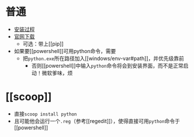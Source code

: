 # 普通
- [安装过程](https://zhuanlan.zhihu.com/p/344887837)
- [官网下载](https://www.python.org/downloads/windows/)
  - 可选：带上[[pip]]
- 如果要[[powershell]]可用python命令，需要
  - 把`python.exe`所在路径加入[[windows/env-var#path]]，并优先级靠前
    - 否则[[powershell]]中输入`python`命令将会到安装界面，而不是正常启动！微软爹味，烦
# [[scoop]]
- 直接`scoop install python`
- 且可能他会运行一个`.reg`（参考[[regedit]]），使得直接可用`python`命令于[[powershell]]
